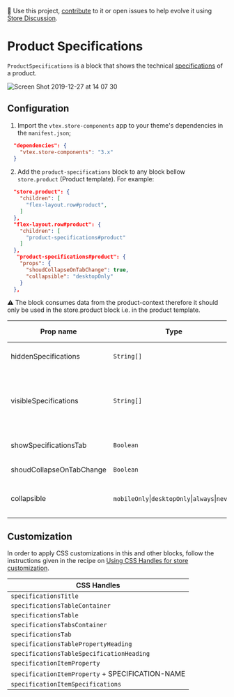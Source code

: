📢 Use this project, [contribute](https://github.com/vtex-apps/store-components) to it or open issues to help evolve it using [Store Discussion](https://github.com/vtex-apps/store-discussion).

# Product Specifications

`ProductSpecifications` is a block that shows the technical [specifications](https://help.vtex.com/tutorial/what-are-fields-or-specifications--2lB4AgibEseceMggKE2k2m) of a product.

![Screen Shot 2019-12-27 at 14 07 30](https://user-images.githubusercontent.com/27777263/71525823-4bd8a380-28b2-11ea-8d5c-7678426ec1ab.png)

## Configuration

1. Import the `vtex.store-components` app to your theme's dependencies in the `manifest.json`;

```json
  "dependencies": {
    "vtex.store-components": "3.x"
  }
```

2. Add the `product-specifications` block to any block bellow `store.product` (Product template). For example:

```json
  "store.product": {
    "children": [
      "flex-layout.row#product",
    ]
  },
  "flex-layout.row#product": {
    "children": [
      "product-specifications#product"
    ]
  },
   "product-specifications#product": {
    "props": {
      "shoudCollapseOnTabChange": true,
      "collapsible": "desktopOnly"
    }
  },
```

⚠️ The block consumes data from the product-context therefore it should only be used in the store.product block i.e. in the product template.

| Prop name                | Type                                                       | Description                                                                                                            | Default value |
| ------------------------ | ---------------------------------------------------------- | ---------------------------------------------------------------------------------------------------------------------- | ------------- |
| hiddenSpecifications     | `String[]`                                                 | Type names of specifications you want to hide                                                                          | `[]`          |
| visibleSpecifications    | `String[]`                                                 | Type names of specifications you want to appear. Only provide one of `hiddenSpecifications` or `visibleSpecifications` | `[]`          |
| showSpecificationsTab    | `Boolean`                                                  | Choose if you want to show the component with tabs mode                                                                | `false`       |
| shoudCollapseOnTabChange | `Boolean`                                                  | If it should collapse if you change the tab                                                                            | `false`       |
| collapsible              | `mobileOnly`&#124;`desktopOnly`&#124;`always`&#124;`never` | Control when should the content of the specifications be collapsible                                                   | `always`      |

## Customization

In order to apply CSS customizations in this and other blocks, follow the instructions given in the recipe on [Using CSS Handles for store customization](https://vtex.io/docs/recipes/style/using-css-handles-for-store-customization).

| CSS Handles                                      |
| ------------------------------------------------ |
| `specificationsTitle`                            |
| `specificationsTableContainer`                   |
| `specificationsTable`                            |
| `specificationsTabsContainer`                    |
| `specificationsTab`                              |
| `specificationsTablePropertyHeading`             |
| `specificationsTableSpecificationHeading`        |
| `specificationItemProperty`                      |
| `specificationItemProperty` + SPECIFICATION-NAME |
| `specificationItemSpecifications`                |
